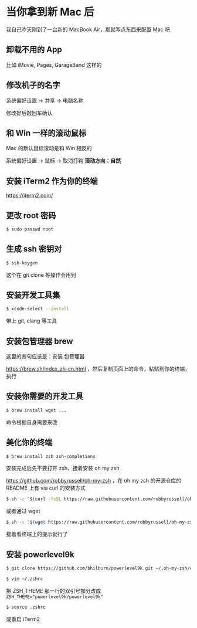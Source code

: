 # 当你拿到新 Mac 后

我自己昨天刚到了一台新的 MacBook Air，那就写点东西来配置 Mac 吧

## 卸载不用的 App

比如 iMovie, Pages, GarageBand 这样的

## 修改机子的名字

系统偏好设置 -> 共享 -> 电脑名称

修改好后敲回车确认

## 和 Win 一样的滚动鼠标

Mac 的默认鼠标滚动是和 Win 相反的

系统偏好设置 -> 鼠标 -> 取消打钩 **滚动方向：自然**

## 安装 iTerm2 作为你的终端

https://iterm2.com/

## 更改 root 密码

```bash
$ sudo passwd root
```

## 生成 ssh 密钥对

```bash
$ ssh-keygen
```

这个在 git clone 等操作会用到

## 安装开发工具集

```bash
$ xcode-select --install
```

带上 git, clang 等工具

## 安装包管理器 brew

这里的断句应该是：安装 包管理器

https://brew.sh/index_zh-cn.html ，然后复制页面上的命令，粘贴到你的终端，执行

## 安装你需要的开发工具

```bash
$ brew install wget ...
```

命令根据自身需要来改

## 美化你的终端

```bash
$ brew install zsh zsh-completions
```

安装完成后先不要打开 zsh，接着安装 oh my zsh

https://github.com/robbyrussell/oh-my-zsh ，在 oh my zsh 的开源仓库的 README 上有 via curl 的安装方式

```bash
$ sh -c "$(curl -fsSL https://raw.githubusercontent.com/robbyrussell/oh-my-zsh/master/tools/install.sh)"
```

或者通过 wget

```bash
$ sh -c "$(wget https://raw.githubusercontent.com/robbyrussell/oh-my-zsh/master/tools/install.sh -O -)"
```

接着看终端上的提示就行了

## 安装 powerlevel9k

```bash
$ git clone https://github.com/bhilburn/powerlevel9k.git ~/.oh-my-zsh/custom/themes/powerlevel9k
```

```bash
$ vim ~/.zshrc
```

把 ZSH_THEME 那一行的双引号部分改成 `ZSH_THEME="powerlevel9k/powerlevel9k"`

```bash
$ source .zshrc
```

或重启 iTerm2
